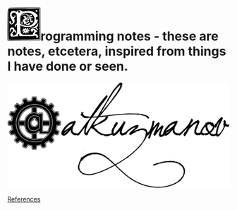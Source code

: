 # <img src="resources/images/1197118465618962200ryanlerch_Decorative_Letter_Set_17.svg.hi.png" alt="P" width="75" height="75"/>rogramming notes - these are notes, etcetera, inspired from things I have done or seen.

<!--Programming notes - these are notes, etcetera, inspired from things I have done or seen.-->

![atkuzmanov](resources/images/atkuzmanov-atkuzmanov.png)

[References](resources/programming-notes-main-page-references.md)
